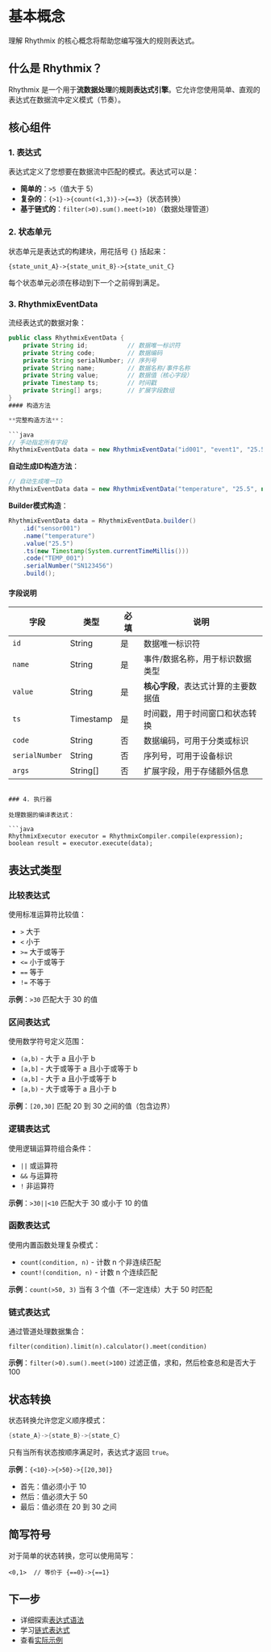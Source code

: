<!--
 * @Author: MFine
 * @Date: 2025-10-14 20:01:02
 * @LastEditTime: 2025-10-14 22:40:38
 * @LastEditors: MFine
 * @Description: 
-->
# 基本概念

理解 Rhythmix 的核心概念将帮助您编写强大的规则表达式。

## 什么是 Rhythmix？

Rhythmix 是一个用于**流数据处理**的**规则表达式引擎**。它允许您使用简单、直观的表达式在数据流中定义模式（节奏）。

## 核心组件

### 1. 表达式

表达式定义了您想要在数据流中匹配的模式。表达式可以是：

- **简单的**：`>5`（值大于 5）
- **复杂的**：`{>1}->{count(<1,3)}->{==3}`（状态转换）
- **基于链式的**：`filter(>0).sum().meet(>10)`（数据处理管道）

### 2. 状态单元

状态单元是表达式的构建块，用花括号 `{}` 括起来：

```
{state_unit_A}->{state_unit_B}->{state_unit_C}
```

每个状态单元必须在移动到下一个之前得到满足。

### 3. RhythmixEventData

流经表达式的数据对象：

```java
public class RhythmixEventData {
    private String id;           // 数据唯一标识符
    private String code;         // 数据编码
    private String serialNumber; // 序列号
    private String name;         // 数据名称/事件名称
    private String value;        // 数据值（核心字段）
    private Timestamp ts;        // 时间戳
    private String[] args;       // 扩展字段数组
}
#### 构造方法

**完整构造方法**：

```java
// 手动指定所有字段
RhythmixEventData data = new RhythmixEventData("id001", "event1", "25.5", new Timestamp(System.currentTimeMillis()));
```

**自动生成ID构造方法**：

```java
// 自动生成唯一ID
RhythmixEventData data = new RhythmixEventData("temperature", "25.5", new Timestamp(System.currentTimeMillis()));
```

**Builder模式构造**：

```java
RhythmixEventData data = RhythmixEventData.builder()
    .id("sensor001")
    .name("temperature")
    .value("25.5")
    .ts(new Timestamp(System.currentTimeMillis()))
    .code("TEMP_001")
    .serialNumber("SN123456")
    .build();
```

#### 字段说明

| 字段           | 类型      | 必填 | 说明                                 |
| -------------- | --------- | ---- | ------------------------------------ |
| `id`           | String    | 是   | 数据唯一标识符                       |
| `name`         | String    | 是   | 事件/数据名称，用于标识数据类型      |
| `value`        | String    | 是   | **核心字段**，表达式计算的主要数据值 |
| `ts`           | Timestamp | 是   | 时间戳，用于时间窗口和状态转换       |
| `code`         | String    | 否   | 数据编码，可用于分类或标识           |
| `serialNumber` | String    | 否   | 序列号，可用于设备标识               |
| `args`         | String[]  | 否   | 扩展字段，用于存储额外信息           |
```

### 4. 执行器

处理数据的编译表达式：

```java
RhythmixExecutor executor = RhythmixCompiler.compile(expression);
boolean result = executor.execute(data);
```

## 表达式类型

### 比较表达式

使用标准运算符比较值：

- `>` 大于
- `<` 小于
- `>=` 大于或等于
- `<=` 小于或等于
- `==` 等于
- `!=` 不等于

**示例**：`>30` 匹配大于 30 的值

### 区间表达式

使用数学符号定义范围：

- `(a,b)` - 大于 a 且小于 b
- `[a,b]` - 大于或等于 a 且小于或等于 b
- `(a,b]` - 大于 a 且小于或等于 b
- `[a,b)` - 大于或等于 a 且小于 b

**示例**：`[20,30]` 匹配 20 到 30 之间的值（包含边界）

### 逻辑表达式

使用逻辑运算符组合条件：

- `||` 或运算符
- `&&` 与运算符
- `!` 非运算符

**示例**：`>30||<10` 匹配大于 30 或小于 10 的值

### 函数表达式

使用内置函数处理复杂模式：

- `count(condition, n)` - 计数 n 个非连续匹配
- `count!(condition, n)` - 计数 n 个连续匹配

**示例**：`count(>50, 3)` 当有 3 个值（不一定连续）大于 50 时匹配

### 链式表达式

通过管道处理数据集合：

```
filter(condition).limit(n).calculator().meet(condition)
```

**示例**：`filter(>0).sum().meet(>100)` 过滤正值，求和，然后检查总和是否大于 100

## 状态转换

状态转换允许您定义顺序模式：

```java
{state_A}->{state_B}->{state_C}
```

只有当所有状态按顺序满足时，表达式才返回 `true`。

**示例**：`{<10}->{>50}->{[20,30]}`
- 首先：值必须小于 10
- 然后：值必须大于 50
- 最后：值必须在 20 到 30 之间

## 简写符号

对于简单的状态转换，您可以使用简写：

```
<0,1>  // 等价于 {==0}->{==1}
```

## 下一步

- 详细探索[表达式语法](../expressions/overview.md)
- 学习[链式表达式](../expressions/chain/overview.md)
- 查看[实际示例](../examples/temperature-monitoring.md)

